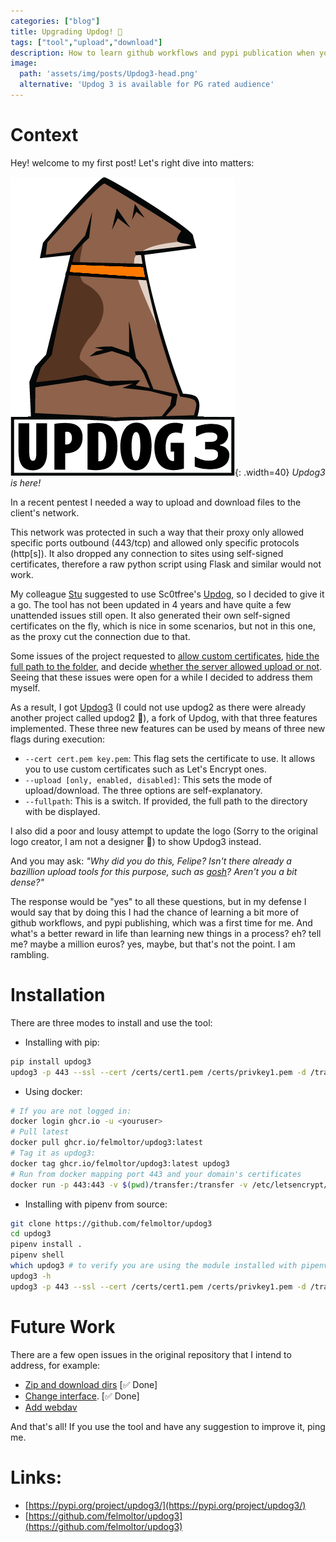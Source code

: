```yaml
---
categories: ["blog"]
title: Upgrading Updog! 🐶
tags: ["tool","upload","download"]
description: How to learn github workflows and pypi publication when your situation requires it
image: 
  path: 'assets/img/posts/Updog3-head.png'
  alternative: 'Updog 3 is available for PG rated audience'
---
```


# Context

Hey! welcome to my first post!
Let's right dive into matters:

![Updog3](../assets/img/posts/Updog3.png){: .width=40}
_Updog3 is here!_


In a recent pentest I needed a way to upload and download files to the client's network.

This network was protected in such a way that their proxy only allowed specific ports outbound (443/tcp) and allowed only specific protocols (http[s]). It also dropped any connection to sites using self-signed certificates, therefore a raw python script using Flask and similar would not work.

My colleague [Stu](https://x.com/NoobieDog) suggested to use Sc0tfree's [Updog](https://github.com/sc0tfree/updog), so I decided to give it a go.
The tool has not been updated in 4 years and have quite a few unattended issues still open. It also generated their own self-signed certificates on the fly, which is nice in some scenarios, but not in this one, as the proxy cut the connection due to that.

Some issues of the project requested to [allow custom certificates](https://github.com/sc0tfree/updog/issues/28), [hide the full path to the folder](https://github.com/sc0tfree/updog/issues/36), and decide [whether the server allowed upload or not](https://github.com/sc0tfree/updog/issues/20). Seeing that these issues were open for a while I decided to address them myself.

As a result, I got [Updog3](https://github.com/felmoltor/updog3) (I could not use updog2 as there were already another project called updog2 🤷), a fork of Updog, with that three features implemented. These three new features can be used by means of three new flags during execution:
* `--cert cert.pem key.pem`: This flag sets the certificate to use. It allows you to use custom certificates such as Let's Encrypt ones.
* `--upload [only, enabled, disabled]`: This sets the mode of upload/download. The three options are self-explanatory.
* `--fullpath`: This is a switch. If provided, the full path to the directory with be displayed.

I also did a poor and lousy attempt to update the logo (Sorry to the original logo creator, I am not a designer 🫠) to show Updog3 instead.

And you may ask: _"Why did you do this, Felipe? Isn't there already a bazillion upload tools for this purpose, such as [gosh](https://github.com/patrickhener/goshs)? Aren't you a bit dense?"_

The response would be "yes" to all these questions, but in my defense I would say that by doing this I had the chance of learning a bit more of github workflows, and pypi publishing, which was a first time for me. And what's a better reward in life than learning new things in a process? eh? tell me? maybe a million euros? yes, maybe, but that's not the point. I am rambling.

# Installation

There are three modes to install and use the tool:

* Installing with pip:
```bash
pip install updog3
updog3 -p 443 --ssl --cert /certs/cert1.pem /certs/privkey1.pem -d /transfer
```
* Using docker:
```bash
# If you are not logged in:
docker login ghcr.io -u <youruser>
# Pull latest
docker pull ghcr.io/felmoltor/updog3:latest
# Tag it as updog3:
docker tag ghcr.io/felmoltor/updog3:latest updog3
# Run from docker mapping port 443 and your domain's certificates
docker run -p 443:443 -v $(pwd)/transfer:/transfer -v /etc/letsencrypt/archive/yourdomain.com/:/certs/  updog3 -p 443 --ssl --cert /certs/cert1.pem /certs/privkey1.pem -d /transfer
```
* Installing with pipenv from source:
```bash
git clone https://github.com/felmoltor/updog3
cd updog3
pipenv install .
pipenv shell
which updog3 # to verify you are using the module installed with pipenv
updog3 -h
updog3 -p 443 --ssl --cert /certs/cert1.pem /certs/privkey1.pem -d /transfer
```

# Future Work
There are a few open issues in the original repository that I intend to address, for example:
* [Zip and download dirs](https://github.com/sc0tfree/updog/issues/40)  [✅ Done]
* [Change interface](https://github.com/sc0tfree/updog/issues/44). [✅ Done]
* [Add webdav](https://github.com/sc0tfree/updog/issues/25)

And that's all!
If you use the tool and have any suggestion to improve it, ping me.

# Links:

* [https://pypi.org/project/updog3/](https://pypi.org/project/updog3/)
* [https://github.com/felmoltor/updog3](https://github.com/felmoltor/updog3)

